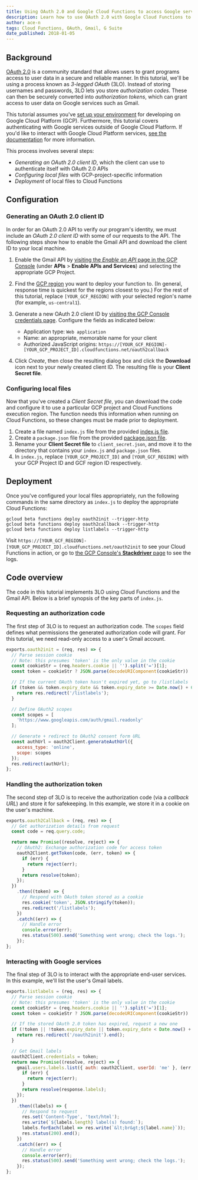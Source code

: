 ```yaml
---
title: Using OAuth 2.0 and Google Cloud Functions to access Google services
description: Learn how to use OAuth 2.0 with Google Cloud Functions to access a user's data from Google services.
author: ace-n
tags: Cloud Functions, OAuth, Gmail, G Suite
date_published: 2018-01-05
---
```


## Background

[OAuth 2.0](https://oauth.net/2) is a community standard that allows users to
grant programs access to user data in a secure and reliable manner. In this
tutorial, we'll be using a process known as _3-legged OAuth_ (3LO). Instead of
storing usernames and passwords, 3LO lets you store _authorization codes_. These
can then be securely converted into _authorization tokens_, which can grant
access to user data on Google services such as Gmail.

This tutorial assumes you've [set up your environment][docs_setup] for
developing on Google Cloud Platform (GCP). Furthermore, this tutorial covers
authenticating with Google services outside of Google Cloud Platform. If you'd
like to interact with Google Cloud Platform services,
[see the documentation][docs_gcp_auth] for more information.

This process involves several steps:

- _Generating an OAuth 2.0 client ID_, which the client can use to authenticate
  itself with OAuth 2.0 APIs
- _Configuring local files_ with GCP-project-specific information
- _Deployment_ of local files to Cloud Functions

## Configuration

### Generating an OAuth 2.0 client ID

In order for an OAuth 2.0 API to verify our program's identity, we must include
an _OAuth 2.0 client ID_ with some of our requests to the API. The following
steps show how to enable the Gmail API and download the client ID to your local
machine.

1.  Enable the Gmail API by [visiting the _Enable an API_ page in the GCP Console][console_gmail]
    (under **APIs** > **Enable APIs and Services**) and selecting the appropriate
    GCP Project.
1.  Find the [GCP region][docs_regions] you want to deploy your function to.
    (In general, response time is quickest for the regions closest to you.) For
    the rest of this tutorial, replace `[YOUR_GCF_REGION]` with your selected
    region's name (for example, `us-central1`).
1.  Generate a new OAuth 2.0 client ID by [visiting the GCP Console credentials page][console_credentials].
    Configure the fields as indicated below:

    - Application type: `Web application`
    - Name: an appropriate, memorable name for your client
    - Authorized JavaScript origins: `https://[YOUR_GCF_REGION]-[YOUR_GCP_PROJECT_ID].cloudfunctions.net/oauth2callback`

1.  Click _Create_, then close the resulting dialog box and click the
    **Download** icon next to your newly created client ID. The resulting file
    is your __Client Secret file__.

### Configuring local files

Now that you've created a _Client Secret file_, you can download the code and
configure it to use a particular GCP project and Cloud Functions execution
region. The function needs this information when running on Cloud Functions, so
these changes must be made prior to deployment.

1.  Create a file named `index.js` file from the provided [index.js file](https://github.com/GoogleCloudPlatform/community/blob/master/tutorials/cloud-functions-oauth-gmail/index.js).
1.  Create a `package.json` file from the provided [package.json file](https://github.com/GoogleCloudPlatform/community/blob/master/tutorials/cloud-functions-oauth-gmail/package.json).
1.  Rename your __Client Secret file__ to `client_secret.json`, and move it to
    the directory that contains your `index.js` and `package.json` files.
1.  In `index.js`, replace `[YOUR_GCP_PROJECT_ID]` and `[YOUR_GCF_REGION]` with
    your GCP Project ID and GCF region ID respectively.

## Deployment

Once you've configured your local files appropriately, run the following
commands in the same directory as `index.js` to deploy the appropriate Cloud
Functions:

    gcloud beta functions deploy oauth2init --trigger-http
    gcloud beta functions deploy oauth2callback --trigger-http
    gcloud beta functions deploy listlabels --trigger-http

Visit `https://[YOUR_GCF_REGION]-[YOUR_GCP_PROJECT_ID].cloudfunctions.net/oauth2init`
to see your Cloud Functions in action, or go to
[the GCP Console's **Stackdriver** page][console_stackdriver] to see the logs.

## Code overview

The code in this tutorial implements 3LO using Cloud Functions and the Gmail
API. Below is a brief synopsis of the key parts of `index.js`.

### Requesting an authorization code

The first step of 3LO is to request an authorization code. The `scopes` field
defines what permissions the generated authorization code will grant. For this
tutorial, we need read-only access to a user's Gmail account.

```javascript
exports.oauth2init = (req, res) => {
  // Parse session cookie
  // Note: this presumes 'token' is the only value in the cookie
  const cookieStr = (req.headers.cookie || '').split('=')[1];
  const token = cookieStr ? JSON.parse(decodeURIComponent(cookieStr)) : null;

  // If the current OAuth token hasn't expired yet, go to /listlabels
  if (token && token.expiry_date && token.expiry_date >= Date.now() + 60000) {
    return res.redirect('/listlabels');
  }

  // Define OAuth2 scopes
  const scopes = [
    'https://www.googleapis.com/auth/gmail.readonly'
  ];

  // Generate + redirect to OAuth2 consent form URL
  const authUrl = oauth2Client.generateAuthUrl({
    access_type: 'online',
    scope: scopes
  });
  res.redirect(authUrl);
};
```

### Handling the authorization token

The second step of 3LO is to receive the authorization code
(via a _callback URL_) and store it for safekeeping. In this example, we store
it in a cookie on the user's machine.

```javascript
exports.oauth2Callback = (req, res) => {
  // Get authorization details from request
  const code = req.query.code;

  return new Promise((resolve, reject) => {
    // OAuth2: Exchange authorization code for access token
    oauth2Client.getToken(code, (err, token) => {
      if (err) {
        return reject(err);
      }
      return resolve(token);
    });
  })
    .then((token) => {
      // Respond with OAuth token stored as a cookie
      res.cookie('token', JSON.stringify(token));
      res.redirect('/listlabels');
    })
    .catch((err) => {
      // Handle error
      console.error(err);
      res.status(500).send('Something went wrong; check the logs.');
    });
};
```

### Interacting with Google services

The final step of 3LO is to interact with the appropriate end-user services. In
this example, we'll list the user's Gmail labels.

```javascript
exports.listlabels = (req, res) => {
  // Parse session cookie
  // Note: this presumes 'token' is the only value in the cookie
  const cookieStr = (req.headers.cookie || '').split('=')[1];
  const token = cookieStr ? JSON.parse(decodeURIComponent(cookieStr)) : null;

  // If the stored OAuth 2.0 token has expired, request a new one
  if (!token || !token.expiry_date || token.expiry_date < Date.now() + 60000) {
    return res.redirect('/oauth2init').end();
  }

  // Get Gmail labels
  oauth2Client.credentials = token;
  return new Promise((resolve, reject) => {
    gmail.users.labels.list({ auth: oauth2Client, userId: 'me' }, (err, response) => {
      if (err) {
        return reject(err);
      }
      return resolve(response.labels);
    });
  })
    .then((labels) => {
      // Respond to request
      res.set('Content-Type', 'text/html');
      res.write(`${labels.length} label(s) found:`);
      labels.forEach(label => res.write(`&lt;br&gt;${label.name}`));
      res.status(200).end();
    })
    .catch((err) => {
      // Handle error
      console.error(err);
      res.status(500).send('Something went wrong; check the logs.');
    });
};
```

[docs_setup]: https://cloud.google.com/nodejs/docs/setup
[docs_regions]: https://cloud.google.com/compute/docs/regions-zones/#available
[docs_gcp_auth]: https://cloud.google.com/docs/authentication/
[console_gmail]: https://console.cloud.google.com/start/api?id=gmail
[console_credentials]: https://console.cloud.google.com/apis/credentials/oauthclient
[console_stackdriver]: https://console.cloud.google.com/logs/viewer
